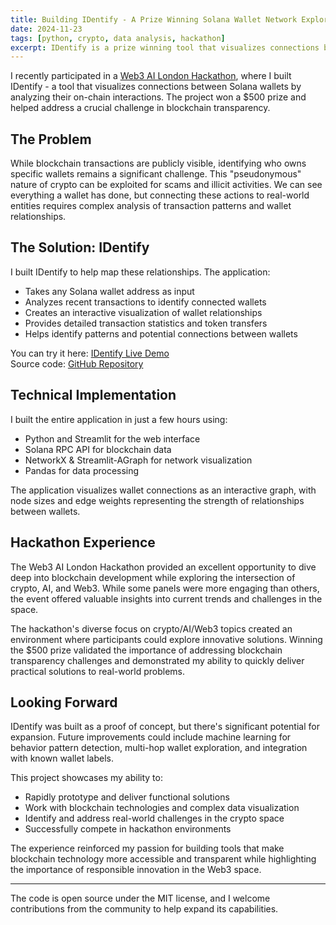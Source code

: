```yaml
---
title: Building IDentify - A Prize Winning Solana Wallet Network Explorer
date: 2024-11-23
tags: [python, crypto, data analysis, hackathon]
excerpt: IDentify is a prize winning tool that visualizes connections between Solana wallets by analyzing their on-chain interactions. The project won a $500 prize and helps address a crucial challenge in blockchain transparency.
--- 
```


I recently participated in a [Web3 AI London Hackathon](https://earn.superteam.fun/listings/bounty/web3-ai-summit-code-leverage-ai-to-build-on-solana/), where I built IDentify - a tool that visualizes connections between Solana wallets by analyzing their on-chain interactions. The project won a $500 prize and helped address a crucial challenge in blockchain transparency.

## The Problem

While blockchain transactions are publicly visible, identifying who owns specific wallets remains a significant challenge. This "pseudonymous" nature of crypto can be exploited for scams and illicit activities. We can see everything a wallet has done, but connecting these actions to real-world entities requires complex analysis of transaction patterns and wallet relationships.

## The Solution: IDentify

I built IDentify to help map these relationships. The application:
- Takes any Solana wallet address as input
- Analyzes recent transactions to identify connected wallets
- Creates an interactive visualization of wallet relationships
- Provides detailed transaction statistics and token transfers
- Helps identify patterns and potential connections between wallets

You can try it here: [IDentify Live Demo](https://identify-solana.streamlit.app/)  
Source code: [GitHub Repository](https://github.com/LoreviQ/IDentify)

## Technical Implementation

I built the entire application in just a few hours using:
- Python and Streamlit for the web interface
- Solana RPC API for blockchain data
- NetworkX & Streamlit-AGraph for network visualization
- Pandas for data processing

The application visualizes wallet connections as an interactive graph, with node sizes and edge weights representing the strength of relationships between wallets.

## Hackathon Experience

The Web3 AI London Hackathon provided an excellent opportunity to dive deep into blockchain development while exploring the intersection of crypto, AI, and Web3. While some panels were more engaging than others, the event offered valuable insights into current trends and challenges in the space.

The hackathon's diverse focus on crypto/AI/Web3 topics created an environment where participants could explore innovative solutions. Winning the $500 prize validated the importance of addressing blockchain transparency challenges and demonstrated my ability to quickly deliver practical solutions to real-world problems.

## Looking Forward

IDentify was built as a proof of concept, but there's significant potential for expansion. Future improvements could include machine learning for behavior pattern detection, multi-hop wallet exploration, and integration with known wallet labels.

This project showcases my ability to:
- Rapidly prototype and deliver functional solutions
- Work with blockchain technologies and complex data visualization
- Identify and address real-world challenges in the crypto space
- Successfully compete in hackathon environments

The experience reinforced my passion for building tools that make blockchain technology more accessible and transparent while highlighting the importance of responsible innovation in the Web3 space.

---

The code is open source under the MIT license, and I welcome contributions from the community to help expand its capabilities.